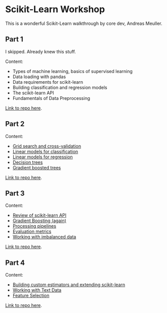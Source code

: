 # Scikit-Learn Workshop

This is a wonderful Scikit-Learn walkthrough by core dev, Andreas Meuller.

## Part 1
I skipped. Already knew this stuff. 

Content:
* Types of machine learning, basics of supervised learning
* Data loading with pandas
* Data requirements for scikit-learn
* Building classification and regression models
* The scikit-learn API
* Fundamentals of Data Preprocessing

[Link to repo here](https://github.com/amueller/ml-workshop-1-of-4).

## Part 2
Content:
* [Grid search and cross-validation](Part2/Cross-validation_and_Grid-Search.ipynb)
* [Linear models for classification](Part2/Linear_Models_for_Classification.ipynb)
* [Linear models for regression](Part2/Linear_Models_for_Regression.ipynb)
* [Decision trees](Part2/Trees.ipynb)
* [Gradient boosted trees](Part2/Gradient_Boosting.ipynb)

[Link to repo here](https://github.com/amueller/ml-workshop-2-of-4).


## Part 3
Content:
* [Review of scikit-learn API](Part3/Review_of_Supervised_Learning.ipynb)
* [Gradient Boosting (again)](Part3/Gradient_Boosting.ipynb)
* [Processing pipelines](Part3/Pipelines.ipynb)
* [Evaluation metrics](Part3/Evaluation_Metrics.ipynb)
* [Working with imbalanced data](Part3/Imbalanced_Data.ipynb)

[Link to repo here](https://github.com/amueller/ml-workshop-3-of-4).

## Part 4
Content:
* [Building custom estimators and extending scikit-learn](Part4/Custom_Estimators.ipynb)
* [Working with Text Data](Part4/Working_with_Text_Data.ipynb)
* [Feature Selection](Part4/Feature_Selection.ipynb)

[Link to repo here](https://github.com/amueller/ml-workshop-4-of-4).